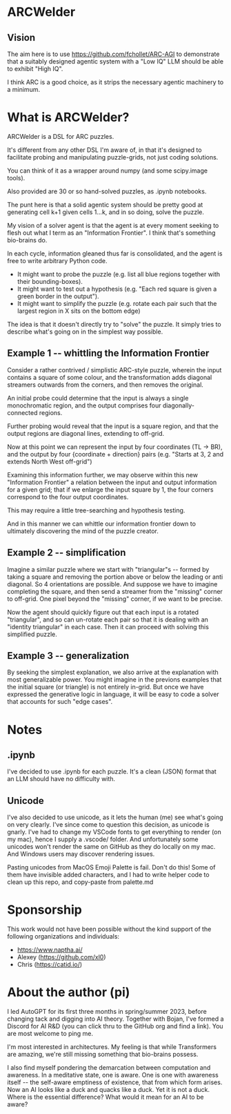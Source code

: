 # ARCWelder

## Vision

The aim here is to use https://github.com/fchollet/ARC-AGI to demonstrate that a suitably designed agentic system with a "Low IQ" LLM should be able to exhibit "High IQ".

I think ARC is a good choice, as it strips the necessary agentic machinery to a minimum.


# What is ARCWelder?

ARCWelder is a DSL for ARC puzzles.

It's different from any other DSL I'm aware of, in that it's designed to facilitate probing and manipulating puzzle-grids, not just coding solutions.

You can think of it as a wrapper around numpy (and some scipy.image tools).

Also provided are 30 or so hand-solved puzzles, as .ipynb notebooks.

The punt here is that a solid agentic system should be pretty good at generating cell k+1 given cells 1...k, and in so doing, solve the puzzle.

My vision of a solver agent is that the agent is at every moment seeking to flesh out what I term as an "Information Frontier". I think that's something bio-brains do.

In each cycle, information gleaned thus far is consolidated, and the agent is free to write arbitrary Python code.
- It might want to probe the puzzle (e.g. list all blue regions together with their bounding-boxes).
- It might want to test out a hypothesis (e.g. "Each red square is given a green border in the output").
- It might want to simplify the puzzle (e.g. rotate each pair such that the largest region in X sits on the bottom edge)

The idea is that it doesn't directly try to "solve" the puzzle. It simply tries to describe what's going on in the simplest way possible.

## Example 1 -- whittling the Information Frontier

Consider a rather contrived / simplistic ARC-style puzzle, wherein the input contains a square of some colour, and the transformation adds diagonal streamers outwards from the corners, and then removes the original.

An initial probe could determine that the input is always a single monochromatic region, and the output comprises four diagonally-connected regions.

Further probing would reveal that the input is a square region, and that the output regions are diagonal lines, extending to off-grid.

Now at this point we can represent the input by four coordinates (TL -> BR), and the output by four {coordinate + direction} pairs (e.g. "Starts at 3, 2 and extends North West off-grid")

Examining this information further, we may observe within this new "Information Frontier" a relation between the input and output information for a given grid; that if we enlarge the input square by 1, the four corners correspond to the four output coordinates.

This may require a little tree-searching and hypothesis testing.

And in this manner we can whittle our information frontier down to ultimately discovering the mind of the puzzle creator.

## Example 2 -- simplification

Imagine a similar puzzle where we start with "triangular"s -- formed by taking a square and removing the portion above or below the leading or anti diagonal. So 4 orientations are possible. And suppose we have to imagine completing the square, and then send a streamer from the "missing" corner to off-grid. One pixel beyond the "missing" corner, if we want to be precise.

Now the agent should quickly figure out that each input is a rotated "triangular", and so can un-rotate each pair so that it is dealing with an "identity triangular" in each case. Then it can proceed with solving this simplified puzzle.

## Example 3 -- generalization

By seeking the simplest explanation, we also arrive at the explanation with most generalizable power. You might imagine in the previons examples that the initial square (or triangle) is not entirely in-grid. But once we have expressed the generative logic in language, it will be easy to code a solver that accounts for such "edge cases".


# Notes

## .ipynb

I've decided to use .ipynb for each puzzle. It's a clean (JSON) format that an LLM should have no difficulty with.

## Unicode

I've also decided to use unicode, as it lets the human (me) see what's going on very clearly. I've since come to question this decision, as unicode is gnarly. I've had to change my VSCode fonts to get everything to render (on my mac), hence I supply a .vscode/ folder. And unfortunately some unicodes won't render the same on GitHub as they do locally on my mac. And Windows users may discover rendering issues.

Pasting unicodes from MacOS Emoji Palette is fail. Don't do this! Some of them have invisible added characters, and I had to write helper code to clean up this repo, and copy-paste from palette.md


# Sponsorship

This work would not have been possible without the kind support of the following organizations and individuals:
- https://www.naptha.ai/
- Alexey (https://github.com/xl0)
- Chris (https://catid.io/)


# About the author (pi)

I led AutoGPT for its first three months in spring/summer 2023, before changing tack and digging into AI theory.
Together with Bojan, I've formed a Discord for AI R&D (you can click thru to the GitHub org and find a link).
You are most welcome to ping me.

I'm most interested in architectures. My feeling is that while Transformers are amazing, we're still missing something that bio-brains possess.

I also find myself pondering the demarcation between computation and awareness. In a meditative state, one is aware. One is one with awareness itself -- the self-aware emptiness of existence, that from which form arises. Now an AI looks like a duck and quacks like a duck. Yet it is not a duck. Where is the essential difference? What would it mean for an AI to be aware?